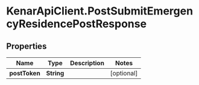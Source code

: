 # KenarApiClient.PostSubmitEmergencyResidencePostResponse

## Properties

Name | Type | Description | Notes
------------ | ------------- | ------------- | -------------
**postToken** | **String** |  | [optional] 


